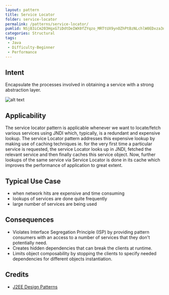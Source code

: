 ```yaml
---
layout: pattern
title: Service Locator
folder: service-locator
permalink: /patterns/service-locator/
pumlid: NSjB3iCm203HgxG7iDdtDeIWX0fZYqzo_MRTtUX9ynOZhPtBzNLchlW0EDxza3nhgs2dQScMdUO0qRenqU6B5xQTGmvh2pFPBM1WF07FSmbnqqcOqu6J_gsNZxvgw0y0
categories: Structural
tags:
 - Java
 - Difficulty-Beginner
 - Performance
---
```


## Intent
Encapsulate the processes involved in obtaining a service with a
strong abstraction layer.

![alt text](./etc/service-locator.png "Service Locator")

## Applicability
The service locator pattern is applicable whenever we want
to locate/fetch various services using JNDI which, typically, is a redundant
and expensive lookup. The service Locator pattern addresses this expensive
lookup by making use of caching techniques ie. for the very first time a
particular service is requested, the service Locator looks up in JNDI, fetched
the relevant service and then finally caches this service object. Now, further
lookups of the same service via Service Locator is done in its cache which
improves the performance of application to great extent.

## Typical Use Case

* when network hits are expensive and time consuming
* lookups of services are done quite frequently
* large number of services are being used

## Consequences

* Violates Interface Segregation Principle (ISP) by providing pattern consumers with an access 
to a number of services that they don't potentially need.
* Creates hidden dependencies that can break the clients at runtime.
* Limits object composability by stopping the clients to specify needed dependencies for different objects instantiation.

## Credits

* [J2EE Design Patterns](http://www.amazon.com/J2EE-Design-Patterns-William-Crawford/dp/0596004273/ref=sr_1_2)
